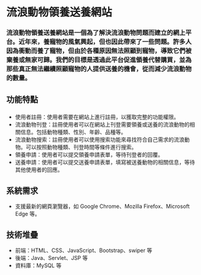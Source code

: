 # 流浪動物領養送養網站

### 流浪動物領養送養網站是一個為了解決流浪動物問題而建立的網上平台。近年來，養寵物的風氣興起，但也因此帶來了一些問題。許多人因為衝動而養了寵物，但由於各種原因無法照顧到寵物，導致它們被棄養或無家可歸。我們的目標是透過此平台促進領養代替購買，並為那些真正無法繼續照顧寵物的人提供送養的機會，從而減少流浪動物的數量。

## 功能特點

###

- 使用者註冊：使用者需要在網站上進行註冊，以獲取完整的功能權限。
- 流浪動物刊登：註冊使用者可以在網站上刊登需要領養或送養的流浪動物的相關信息。包括動物種類、性別、年齡、品種等。
- 流浪動物搜索：註冊使用者可以使用搜索功能來尋找符合自己需求的流浪動物。可以按照動物種類、刊登時間等條件進行搜索。
- 領養申請：使用者可以提交領養申請表單，等待刊登者的回覆。
- 送養申請：使用者可以提交送養申請表單，填寫被送養動物的相關信息，等待其他使用者的回應。

###

## 系統需求

- 支援最新的網頁瀏覽器，如 Google Chrome、Mozilla Firefox、Microsoft Edge 等。

## 技術堆疊

- 前端：HTML、CSS、JavaScript、Bootstrap、swiper 等
- 後端：Java、Servlet、JSP 等
- 資料庫：MySQL 等
